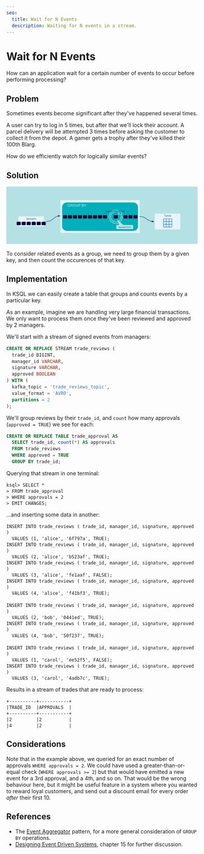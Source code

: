 ```yaml
---
seo:
  title: Wait for N Events
  description: Waiting for N events in a stream.
---
```


# Wait for N Events

How can an application wait for a certain number of events to occur
before performing processing?

## Problem

Sometimes events become significant after they've happened several
times.

A user can try to log in 5 times, but after that we'll lock their
account.  A parcel delivery will be attempted 3 times before asking
the customer to collect it from the depot. A gamer gets a trophy after
they've killed their 100th Blarg.

How do we efficiently watch for logically similar events?

## Solution
![wait for N events](../img/wait-for-n-events.svg)

To consider related events as a group, we need to group them by a given key,
and then count the occurences of that key.

## Implementation

In KSQL we can easily create a table that groups and counts events by
a particular key.

As an example, imagine we are handling very large financial
transactions. We only want to process them once they've been reviewed
and approved by 2 managers.

We'll start with a stream of signed events from managers:

```sql
CREATE OR REPLACE STREAM trade_reviews (
  trade_id BIGINT,
  manager_id VARCHAR,
  signature VARCHAR,
  approved BOOLEAN
) WITH (
  kafka_topic = 'trade_reviews_topic',
  value_format = 'AVRO',
  partitions = 2
);
```

We'll group reviews by their `trade_id`, and `count` how many
 approvals (`approved = TRUE`) we see for each:

```sql
CREATE OR REPLACE TABLE trade_approval AS
  SELECT trade_id, count(*) AS approvals
  FROM trade_reviews
  WHERE approved = TRUE
  GROUP BY trade_id;
```

Querying that stream in one terminal:
```
ksql> SELECT * 
> FROM trade_approval 
> WHERE approvals = 2 
> EMIT CHANGES;
```

...and inserting some data in another:

```ksql
INSERT INTO trade_reviews ( trade_id, manager_id, signature, approved )
  VALUES (1, 'alice', '6f797a', TRUE);
INSERT INTO trade_reviews ( trade_id, manager_id, signature, approved )
  VALUES (2, 'alice', 'b523af', TRUE);
INSERT INTO trade_reviews ( trade_id, manager_id, signature, approved )
  VALUES (3, 'alice', 'fe1aaf', FALSE);
INSERT INTO trade_reviews ( trade_id, manager_id, signature, approved )
  VALUES (4, 'alice', 'f41bf3', TRUE);

INSERT INTO trade_reviews ( trade_id, manager_id, signature, approved )
  VALUES (2, 'bob', '0441ed', TRUE);
INSERT INTO trade_reviews ( trade_id, manager_id, signature, approved )
  VALUES (4, 'bob', '50f237', TRUE);

INSERT INTO trade_reviews ( trade_id, manager_id, signature, approved )
  VALUES (1, 'carol', 'ee52f5', FALSE);
INSERT INTO trade_reviews ( trade_id, manager_id, signature, approved )
  VALUES (3, 'carol', '4adb7c', TRUE);
```

Results in a stream of trades that are ready to process:

```
+----------+-----------+
|TRADE_ID  |APPROVALS  |
+----------+-----------+
|2         |2          |
|4         |2          |
```

## Considerations

Note that in the example above, we queried for an exact number of
approvals `WHERE approvals = 2`. We could have used a
greater-than-or-equal check (`WHERE approvals >= 2`) but that would
have emitted a new event for a 3rd approval, and a 4th, and so on.
That would be the wrong behaviour here, but it might be useful feature
in a system where you wanted to reward loyal customers, and send out a
discount email for every order _after_ their first 10.

## References

* The [Event Aggregator](../stream-processing/event-aggregator.md) pattern, for a more general consideration of `GROUP BY` operations.
* [Designing Event Driven Systems](https://www.confluent.io/designing-event-driven-systems/), chapter 15 for further discussion.
